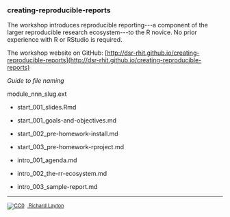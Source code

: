 ### creating-reproducible-reports

The workshop introduces reproducible reporting---a component of the  larger reproducible research ecosystem---to the R novice. No prior experience with R or RStudio is required.

The workshop website on GitHub: [http://dsr-rhit.github.io/creating-reproducible-reports](http://dsr-rhit.github.io/creating-reproducible-reports)


*Guide to file naming* 

module\_nnn\_slug.ext 

- start\_001\_slides.Rmd 
- start\_001\_goals-and-objectives.md 
- start\_002\_pre-homework-install.md 
- start\_003\_pre-homework-rproject.md 

- intro\_001\_agenda.md 
- intro\_002\_the-rr-ecosystem.md 
- intro\_003\_sample-report.md 





--- 
        
<footer><p><small>
<a href="http://creativecommons.org/publicdomain/zero/1.0/">
<img src="http://i.creativecommons.org/p/zero/1.0/88x31.png" alt="CC0"/></a> &nbsp;<a href="https://github.com/graphdr">
Richard Layton</a></small></p></footer>
